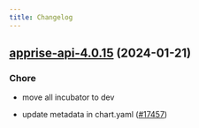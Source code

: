 ```yaml
---
title: Changelog
---
```




## [apprise-api-4.0.15](https://github.com/truecharts/charts/compare/apprise-api-4.0.14...apprise-api-4.0.15) (2024-01-21)

### Chore



- move all incubator to dev

- update metadata in chart.yaml ([#17457](https://github.com/truecharts/charts/issues/17457))